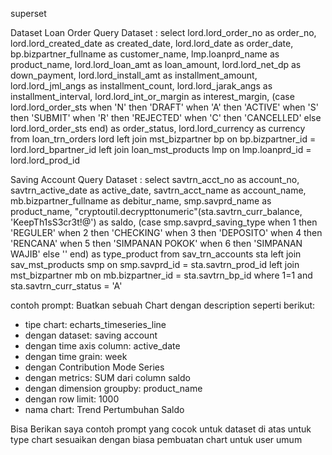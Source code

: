 superset

Dataset
Loan Order Query Dataset :
select
lord.lord_order_no as order_no,
lord.lord_created_date as created_date,
lord.lord_date as order_date,
bp.bizpartner_fullname as customer_name,
lmp.loanprd_name as product_name,
lord.lord_loan_amt as loan_amount,
lord.lord_net_dp as down_payment,
lord.lord_install_amt as installment_amount,
lord.lord_jml_angs as installment_count,
lord.lord_jarak_angs as installment_interval,
lord.lord_int_or_margin as interest_margin,
(case lord.lord_order_sts
when 'N' then 'DRAFT'
when 'A' then 'ACTIVE'
when 'S' then 'SUBMIT'
when 'R' then 'REJECTED'
when 'C' then 'CANCELLED'
else lord.lord_order_sts
end) as order_status,
lord.lord_currency as currency
from loan_trn_orders lord
left join mst_bizpartner bp on bp.bizpartner_id = lord.lord_bpartner_id
left join loan_mst_products lmp on lmp.loanprd_id = lord.lord_prod_id

Saving Account Query Dataset :
select
savtrn_acct_no as account_no,
savtrn_active_date as active_date,
savtrn_acct_name as account_name,
mb.bizpartner_fullname as debitur_name,
smp.savprd_name as product_name,
"cryptoutil.decrypttonumeric"(sta.savtrn_curr_balance, 'KeepTh1sS3cr3t!@') as saldo,
(case smp.savprd_saving_type
when 1 then 'REGULER'
when 2 then 'CHECKING'
when 3 then 'DEPOSITO'
when 4 then 'RENCANA'
when 5 then 'SIMPANAN POKOK'
when 6 then 'SIMPANAN WAJIB'
else ''
end) as type_product
from sav_trn_accounts sta
left join sav_mst_products smp on smp.savprd_id = sta.savtrn_prod_id
left join mst_bizpartner mb on mb.bizpartner_id = sta.savtrn_bp_id
where 1=1
and sta.savtrn_curr_status = 'A'

contoh prompt:
Buatkan sebuah Chart dengan description seperti berikut:

- tipe chart: echarts_timeseries_line
- dengan dataset: saving account
- dengan time axis column: active_date
- dengan time grain: week
- dengan Contribution Mode Series
- dengan metrics: SUM dari column saldo
- dengan dimension groupby: product_name
- dengan row limit: 1000
- nama chart: Trend Pertumbuhan Saldo

Bisa Berikan saya contoh prompt yang cocok untuk dataset di atas
untuk type chart sesuaikan dengan biasa pembuatan chart untuk user umum
